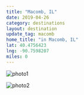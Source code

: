 ```yaml
---
title: "Macomb, IL"
date: 2019-04-26
category: destinations
layout: destination
update_tag: macomb
home_title: "in Macomb, IL"
lat: 40.4756423
lng: -90.7598207
miles: 0
---
```


![photo1](https://i.imgur.com/iMM6c3l.jpg)

![photo2](https://i.imgur.com/Ny9hzCj.jpg)